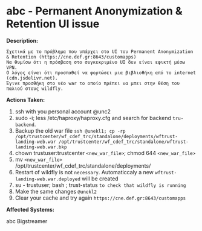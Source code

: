# abc - Permanent Anonymization & Retention UI issue

<b>Description:</b>

```
Σχετικά με το πρόβλημα που υπάρχει στο UI του Permanent Anonymization & Retention (https://cne.def.gr:8643/customapps)
Να θυμίσω ότι η πρόσβαση στο συγκεκριμένο UI δεν είναι εφικτή μέσω VPN.
Ο λόγος είναι ότι προσπαθεί να φορτώσει μια βιβλιοθήκη από το internet (cdn.jsdelivr.net). 
Έγινε προσθήκη στο νέο war το οποίο πρέπει να μπει στην θέση του παλιού στους wildfly.
```

<b>Actions Taken:</b>

1. ssh with you personal account @unc2
2. sudo -i; less /etc/haproxy/haproxy.cfg and search for backend `tru-backend`.
3. Backup the old war file `ssh @unekl1; cp -rp /opt/trustcenter/wf_cdef_trc/standalone/deployments/wftrust-landing-web.war /opt/trustcenter/wf_cdef_trc/standalone/wftrust-landing-web.war.bkp`
4. chown trustuser:trustcenter `<new_war_file>`; chmod 644 `<new_war_file>`
5. mv `<new_war_file>` /opt/trustcenter/wf_cdef_trc/standalone/deployments/
6. Restart of wildfly is not `necessary`. Automaticcaly a new `wftrust-landing-web.war.deployed` will be created
7. su - trustuser; bash ; trust-status `to check that wildfly is running`
8. Make the same changes `@unekl2`
9. Clear your cache and try again `https://cne.def.gr:8643/customapps`

<b>Affected Systems:</b>

abc Bigstreamer


